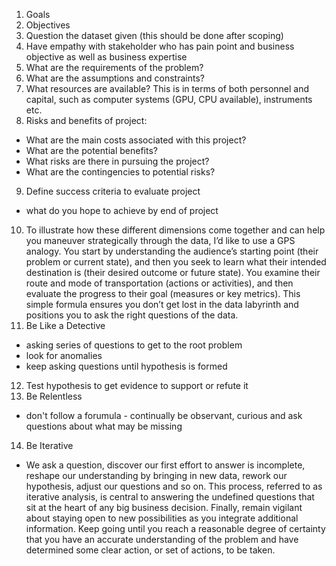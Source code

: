 1. Goals
2. Objectives
3. Question the dataset given (this should be done after scoping)
4. Have empathy with stakeholder who has pain point and business objective as well as business expertise
5. What are the requirements of the problem?
6. What are the assumptions and constraints?
7. What resources are available? This is in terms of both personnel and capital, such as computer systems (GPU, CPU available), instruments etc.
8. Risks and benefits of project: 
* What are the main costs associated with this project?
* What are the potential benefits?
* What risks are there in pursuing the project?
* What are the contingencies to potential risks?
9. Define success criteria to evaluate project
*  what do you hope to achieve by end of project
10. To illustrate how these different dimensions come together and can help you maneuver strategically through the data, I’d like to use a GPS analogy. You start by understanding the audience’s starting point (their problem or current state), and then you seek to learn what their intended destination is (their desired outcome or future state). You examine their route and mode of transportation (actions or activities), and then evaluate the progress to their goal (measures or key metrics). This simple formula ensures you don’t get lost in the data labyrinth and positions you to ask the right questions of the data.
11. Be Like a Detective
* asking series of questions to get to the root problem
* look for anomalies
* keep asking questions until hypothesis is formed
12. Test hypothesis to get evidence to support or refute it
13. Be Relentless
*   don't follow a forumula - continually be observant, curious and ask questions about what may be missing
14. Be Iterative  
*   We ask a question, discover our first effort to answer is incomplete, reshape our understanding by bringing in new data, rework our hypothesis, adjust our questions and so on. This process, referred to as iterative analysis, is central to answering the undefined questions that sit at the heart of any big business decision.
Finally, remain vigilant about staying open to new possibilities as you integrate additional information. Keep going until you reach a reasonable degree of certainty that you have an accurate understanding of the problem and have determined some clear action, or set of actions, to be taken. 
